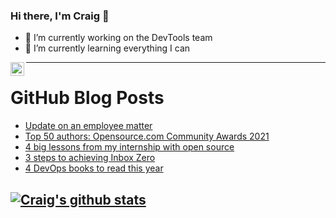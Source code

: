 ### Hi there, I'm Craig 👋

<!--
**CraigTeelFugro/CraigTeelFugro** is a ✨ _special_ ✨ repository because its `README.md` (this file) appears on your GitHub profile.

Here are some ideas to get you started:
-->

- 🔭 I’m currently working on the DevTools team
- 🌱 I’m currently learning everything I can

[<img align="left" alt="Craig Teel | LinkedIn" width="22px" src="https://cdn.jsdelivr.net/npm/simple-icons@v3/icons/linkedin.svg" />][linkedin]

---

# GitHub Blog Posts

<!-- BLOG-POST-LIST:START -->
- [Update on an employee matter](https://github.blog/2021-01-17-update-on-an-employee-matter/)
- [Top 50 authors: Opensource.com Community Awards 2021](https://opensource.com/article/21/1/community-awards-2021)
- [4 big lessons from my internship with open source](https://opensource.com/article/21/1/open-source-intern)
- [3 steps to achieving Inbox Zero](https://opensource.com/article/21/1/inbox-zero)
- [4 DevOps books to read this year](https://opensource.com/article/21/1/devops-books)
<!-- BLOG-POST-LIST:END -->

## [![Craig's github stats](https://github-readme-stats.vercel.app/api?username=craigteelfugro)](https://github.com/anuraghazra/github-readme-stats)


[linkedin]: https://linkedin.com/in/craig-teel-b8786771
